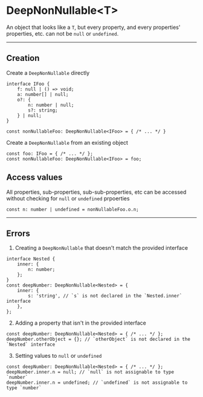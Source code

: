# DeepNonNullable\<T\>
An object that looks like a `T`, but every property, and every properties' properties, etc. can not be `null` or `undefined`.

-----

## Creation
Create a `DeepNonNullable` directly
```
interface IFoo {
    f: null | () => void;
    a: number[] | null;
    o?: {
        n: number | null;
        s?: string;
    } | null;
}

const nonNullableFoo: DeepNonNullable<IFoo> = { /* ... */ }
```

Create a `DeepNonNullable` from an existing object
```
const foo: IFoo = { /* ... */ };
const nonNullableFoo: DeepNonNullable<IFoo> = foo;
```

## Access values
All properties, sub-properties, sub-sub-properties, etc can be accessed without checking for `null` or `undefined` prpoerties

```
const n: number | undefined = nonNullableFoo.o.n;
```

-----

## Errors
1. Creating a `DeepNonNullable` that doesn't match the provided interface
```
interface Nested {
    inner: {
        n: number;
    };
}
const deepNumber: DeepNonNullable<Nested> = {
    inner: {
        s: 'string', // `s` is not declared in the `Nested.inner` interface
    },
};
```

2. Adding a property that isn't in the provided interface
```
const deepNumber: DeepNonNullable<Nested> = { /* ... */ };
deepNumber.otherObject = {}; // `otherObject` is not declared in the `Nested` interface
```

3. Setting values to `null` or `undefined`
```
const deepNumber: DeepNonNullable<Nested> = { /* ... */ };
deepNumber.inner.n = null; // `null` is not assignable to type `number`
deepNumber.inner.n = undefined; // `undefined` is not assignable to type `number`
```
